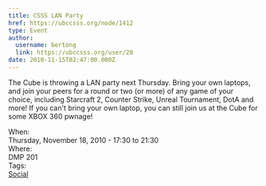 ```yaml
---
title: CSSS LAN Party 
href: https://ubccsss.org/node/1412
type: Event
author:
  username: bertong
  link: https://ubccsss.org/user/28
date: 2010-11-15T02:47:00.000Z
---
```


<div class="field field-name-body field-type-text-with-summary field-label-hidden"><div class="field-items"><div class="field-item even"><p>The Cube is throwing a LAN party next Thursday. Bring your own laptops, and join your peers for a round or two (or more) of any game of your choice, including Starcraft 2, Counter Strike, Unreal Tournament, DotA and more! If you can&apos;t bring your own laptop, you can still join us at the Cube for some XBOX 360 pwnage!</p>
</div></div></div><div class="field field-name-field-dates field-type-datetime field-label-above"><div class="field-label">When:&#xA0;</div><div class="field-items"><div class="field-item even"><span class="date-display-single">Thursday, November 18, 2010 - <span class="date-display-range"><span class="date-display-start">17:30</span> to <span class="date-display-end">21:30</span></span></span></div></div></div><div class="field field-name-field-location field-type-text field-label-above"><div class="field-label">Where:&#xA0;</div><div class="field-items"><div class="field-item even">DMP 201</div></div></div>    <footer>
    <div class="field field-name-field-tags field-type-taxonomy-term-reference field-label-above"><div class="field-label">Tags:&#xA0;</div><div class="field-items"><div class="field-item even"><a href="/social">Social</a></div></div></div>      </footer>